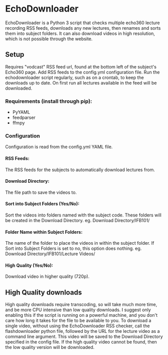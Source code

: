 # EchoDownloader
EchoDownloader is a Python 3 script that checks multiple echo360 lecture recording RSS feeds, downloads any new lectures, then renames and sorts them into subject folders. It can also download videos in high resolution, which is not possible through the website.

## Setup
Requires "vodcast" RSS feed url, found at the bottom left of the subject's Echo360 page. Add RSS feeds to the config.yml configuration file. Run the echodownloader script regularly, such as on a crontab, to keep the downloads up to date. On first run all lectures available in the feed will be downloaded.

### Requirements (install through pip):
- PyYAML
- feedparser
- ffmpy

### Configuration
Configuration is read from the config.yml YAML file.
#### RSS Feeds:
The RSS feeds for the subjects to automatically download lectures from.

#### Download Directory:
The file path to save the videos to.

#### Sort into Subject Folders (Yes/No):
Sort the videos into folders named with the subject code. These folders will be created in the Download Directory.
eg. Download Directory/IFB101/

#### Folder Name within Subject Folders:
The name of the folder to place the videos in within the subject folder. If Sort into Subject Folders is set to no, this option does nothing.
eg. Download Directory/IFB101/Lecture Videos/

#### High Quality (Yes/No):
Download video in higher quality (720p).


## High Quality downloads
High quality downloads require transcoding, so will take much more time, and be more CPU intensive than low quality downloads. I suggest only enabling this if the script is running on a powerful machine, and you don't care how long it takes for the file to be available to you. To download a single video, without using the EchoDownloader RSS checker, call the flashdownloader python file, followed by the URL for the lecture video as a command line argument. This video will be saved to the Download Directory specified in the config file. If the high quality video cannot be found, then the low quality version will be downloaded.
